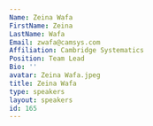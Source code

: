 ```yaml
---
Name: Zeina Wafa
FirstName: Zeina
LastName: Wafa
Email: zwafa@camsys.com
Affiliation: Cambridge Systematics
Position: Team Lead
Bio: ''
avatar: Zeina Wafa.jpeg
title: Zeina Wafa
type: speakers
layout: speakers
id: 165
---
```


